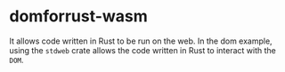 # domforrust-wasm
It allows code written in Rust to be run on the web.  In the dom example, using the `stdweb` crate allows the code written in Rust to interact with the `DOM`.
